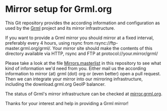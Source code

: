 Mirror setup for Grml.org
=========================

This Git repository provides the according information and configuration as used by the [Grml](http://grml.org/) project and its mirror infrastructure.

If you want to provide a Grml mirror you should mirror at a fixed interval, preferably every 4 hours, using rsync from rsync://ftp-master.grml.org/grml/.
Your mirror site should make the contents of this directory available via HTTP, rsync and FTP at protocol://your.mirror/grml/

Please take a look at the file [Mirrors.masterlist](https://github.com/grml/grml-mirrors/blob/master/Mirrors.masterlist) in this repository to see what kind of information we'd need from you.
Either mail us the according information to mirror (at) grml (dot) org or (even better) open a pull request.
Then we can integrate your mirror into our mirroring infrastructure, including the download.grml.org GeoIP balancer.

The status of Grml's mirror infrastructure can be checked at [mirror.grml.org](http://mirror.grml.org/).

Thanks for your interest and help in providing a Grml mirror!
